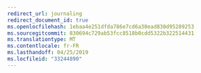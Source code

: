 ```yaml
---
redirect_url: journaling
redirect_document_id: true
ms.openlocfilehash: 1ebaa4e251dfda786e7cd6a30ead830d95289253
ms.sourcegitcommit: 830694c729ab53fcc8518b0cdd5322b322514431
ms.translationtype: MT
ms.contentlocale: fr-FR
ms.lasthandoff: 04/25/2019
ms.locfileid: "33244890"
---
```

